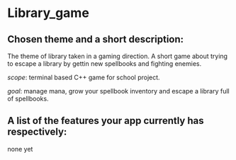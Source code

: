 # **Library_game**

## Chosen theme and a short description: 

The theme of library taken in a gaming direction. A short game about trying to escape a library by gettin new spellbooks and fighting enemies.

*scope*: terminal based C++ game for school project.

*goal*: manage mana, grow your spellbook inventory and escape a library full of spellbooks.

## A list of the features your app currently has respectively: 
none yet